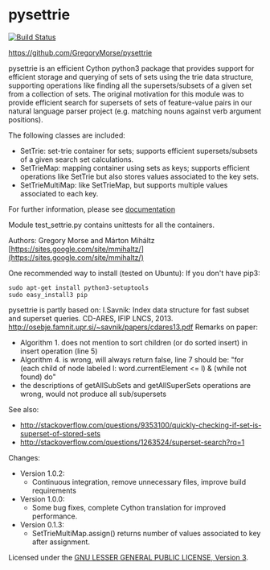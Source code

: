 pysettrie
=========
[![Build Status](https://travis-ci.org/GregoryMorse/pysettrie.svg)](https://travis-ci.org/GregoryMorse/pysettrie)

https://github.com/GregoryMorse/pysettrie

pysettrie is an efficient Cython python3 package that provides support for efficient storage and querying of sets of sets 
using the trie data structure, supporting operations like finding all the supersets/subsets of a given set 
from a collection of sets.
The original motivation for this module was to provide efficient search for supersets of sets of feature-value pairs in our natural language parser project (e.g. matching nouns against verb argument positions).

The following classes are included: 
- SetTrie: set-trie container for sets; supports efficient supersets/subsets of a given search set calculations. 
- SetTrieMap: mapping container using sets as keys; supports efficient operations like SetTrie but also stores values associated to the key sets.
- SetTrieMultiMap: like SetTrieMap, but supports multiple values associated to each key.

For further information, please see [documentation](docs/build/html/index.html)

Module test_settrie.py contains unittests for all the containers.

Authors: Gregory Morse and Márton Miháltz 
[https://sites.google.com/site/mmihaltz/](https://sites.google.com/site/mmihaltz/)

One recommended way to install (tested on Ubuntu):
If you don't have pip3:
```
sudo apt-get install python3-setuptools
sudo easy_install3 pip
```

pysettrie is partly based on:
I.Savnik: Index data structure for fast subset and superset queries. CD-ARES, IFIP LNCS, 2013.
http://osebje.famnit.upr.si/~savnik/papers/cdares13.pdf
Remarks on paper: 
- Algorithm 1. does not mention to sort children (or do sorted insert) in insert operation (line 5)
- Algorithm 4. is wrong, will always return false, line 7 should be: "for (each child of node labeled l: word.currentElement <= l) & (while not found) do"
- the descriptions of getAllSubSets and getAllSuperSets operations are wrong, would not produce all sub/supersets

See also:
- http://stackoverflow.com/questions/9353100/quickly-checking-if-set-is-superset-of-stored-sets
- http://stackoverflow.com/questions/1263524/superset-search?rq=1

Changes:
* Version 1.0.2:
  - Continuous integration, remove unnecessary files, improve build requirements
* Version 1.0.0:
  - Some bug fixes, complete Cython translation for improved performance.
* Version 0.1.3:
  - SetTrieMultiMap.assign() returns number of values associated to key after assignment.

Licensed under the [GNU LESSER GENERAL PUBLIC LICENSE, Version 3](https://www.gnu.org/licenses/lgpl.html).

